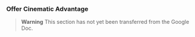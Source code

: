 ### Offer Cinematic Advantage

> **Warning**
> This section has not yet been transferred from the Google Doc.
